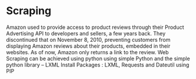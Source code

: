 # Scraping
Amazon used to provide access to product reviews through their Product Advertising API to developers and sellers, a few years back. They discontinued that on November 8, 2010, preventing customers from displaying Amazon reviews about their products, embedded in their websites. As of now, Amazon only returns a link to the review.
Web Scraping can be achieved using python using simple Python and the simple python library – LXML
Install Packages : LXML, Requests and Dateutil using PIP
